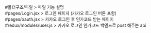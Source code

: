 #폴더구조/파일 > 파일 기능 설명  
#pages/Login.jsx > 로그인 페이지 (카카오 로그인 버튼 포함)  
#pages/oauth.jsx > 카카오 로그인 후 인가코드 받는 페이지  
#redux/modules/user.js > 카카오 로그인 인가코드 백엔드로 post 해주는 api  

